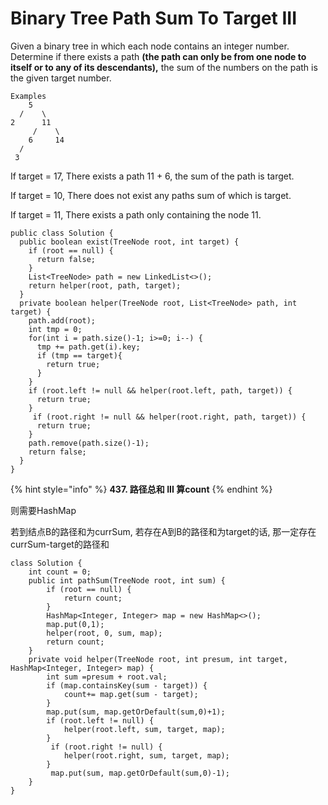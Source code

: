# Binary Tree Path Sum To Target III

Given a binary tree in which each node contains an integer number. Determine if there exists a path **\(the path can only be from one node to itself or to any of its descendants\),** the sum of the numbers on the path is the given target number.

```text
Examples
    5
  /    \
2      11
     /    \
    6     14
  /
 3
```

If target = 17, There exists a path 11 + 6, the sum of the path is target.

If target = 10, There does not exist any paths sum of which is target.

If target = 11, There exists a path only containing the node 11.

```text
public class Solution {
  public boolean exist(TreeNode root, int target) {
    if (root == null) {
      return false;
    }
    List<TreeNode> path = new LinkedList<>();
    return helper(root, path, target);
  }
  private boolean helper(TreeNode root, List<TreeNode> path, int target) {
    path.add(root);
    int tmp = 0;
    for(int i = path.size()-1; i>=0; i--) {
      tmp += path.get(i).key;
      if (tmp == target){
        return true;
      }
    }
    if (root.left != null && helper(root.left, path, target)) {
      return true;
    }
     if (root.right != null && helper(root.right, path, target)) {
      return true;
    }
    path.remove(path.size()-1);
    return false;
  }
}
```

{% hint style="info" %}
**437. 路径总和 III   算count**
{% endhint %}

则需要HashMap

若到结点B的路径和为currSum, 若存在A到B的路径和为target的话, 那一定存在 currSum-target的路径和

```text
class Solution {
    int count = 0;
    public int pathSum(TreeNode root, int sum) {
        if (root == null) {
            return count;
        }
        HashMap<Integer, Integer> map = new HashMap<>();
        map.put(0,1);
        helper(root, 0, sum, map);
        return count;
    }
    private void helper(TreeNode root, int presum, int target, HashMap<Integer, Integer> map) {
        int sum =presum + root.val;
        if (map.containsKey(sum - target)) {
            count+= map.get(sum - target);
        }
        map.put(sum, map.getOrDefault(sum,0)+1);
        if (root.left != null) {
            helper(root.left, sum, target, map);
        }
         if (root.right != null) {
            helper(root.right, sum, target, map);
        }
         map.put(sum, map.getOrDefault(sum,0)-1);
    }
}
```



